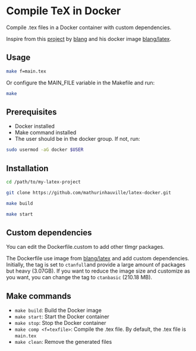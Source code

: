 # Compile TeX in Docker

Compile .tex files in a Docker container with custom dependencies.

Inspire from this [project](https://github.com/blang/latex-docker)
by [blang](https://github.com/blang)
and his docker image [blang/latex](https://hub.docker.com/r/blang/latex).

## Usage

```bash
make f=main.tex
```

Or configure the MAIN_FILE variable in the Makefile and run:

```bash
make
```

## Prerequisites

- Docker installed
- Make command installed
- The user should be in the docker group. If not, run:
```bash
sudo usermod -aG docker $USER
```

## Installation

```bash
cd /path/to/my-latex-project

git clone https://github.com/mathurinhauville/latex-docker.git

make build 

make start
```

## Custom dependencies
You can edit the Dockerfile.custom to add other tlmgr packages.

The Dockerfile use image from [blang/latex](https://hub.docker.com/r/blang/latex) and add custom dependencies. Initially, the tag is set to `ctanfull`and provide a large amount of packages but heavy (3.07GB). If you want to reduce the image size and customize as you want, you can change the tag to `ctanbasic` (210.18 MB).

## Make commands

- `make build`: Build the Docker image
- `make start`: Start the Docker container
- `make stop`: Stop the Docker container
- `make comp <f=texfile>`: Compile the .tex file. By default, the .tex file is `main.tex`
- `make clean`: Remove the generated files